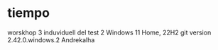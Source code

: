# tiempo
worskhop 3 induviduell del test 2
Windows 11 Home, 22H2
git version 2.42.0.windows.2
Andrekalha
